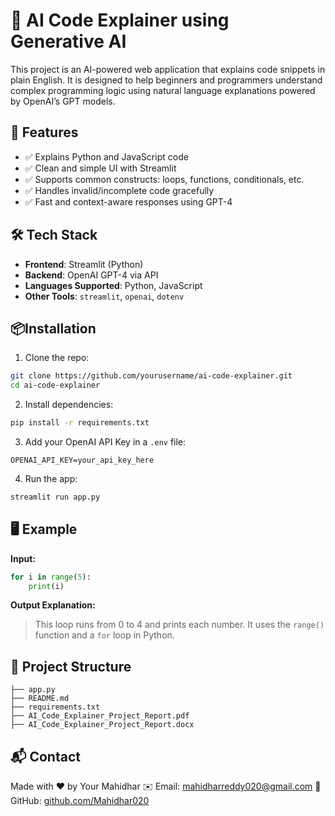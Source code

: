 # 🧠 AI Code Explainer using Generative AI

This project is an AI-powered web application that explains code snippets in plain English. It is designed to help beginners and programmers understand complex programming logic using natural language explanations powered by OpenAI’s GPT models.

## 🚀 Features
- ✅ Explains Python and JavaScript code
- ✅ Clean and simple UI with Streamlit
- ✅ Supports common constructs: loops, functions, conditionals, etc.
- ✅ Handles invalid/incomplete code gracefully
- ✅ Fast and context-aware responses using GPT-4

## 🛠️ Tech Stack
- **Frontend**: Streamlit (Python)
- **Backend**: OpenAI GPT-4 via API
- **Languages Supported**: Python, JavaScript
- **Other Tools**: `streamlit`, `openai`, `dotenv`

## 📦Installation

1. Clone the repo:

```bash
git clone https://github.com/yourusername/ai-code-explainer.git
cd ai-code-explainer
```

2. Install dependencies:

```bash
pip install -r requirements.txt
```

3. Add your OpenAI API Key in a `.env` file:

```env
OPENAI_API_KEY=your_api_key_here
```

4. Run the app:

```bash
streamlit run app.py
```

## 🖥️ Example

**Input:**
```python
for i in range(5):
    print(i)
```

**Output Explanation:**
> This loop runs from 0 to 4 and prints each number. It uses the `range()` function and a `for` loop in Python.

## 📁 Project Structure

```
├── app.py
├── README.md
├── requirements.txt
├── AI_Code_Explainer_Project_Report.pdf
├── AI_Code_Explainer_Project_Report.docx
```

## 📬 Contact

Made with ❤️ by Your Mahidhar
✉️ Email: mahidharreddy020@gmail.com 
🔗 GitHub: [github.com/Mahidhar020](https://github.com/Mahidhar020/ai-code-explainer)
